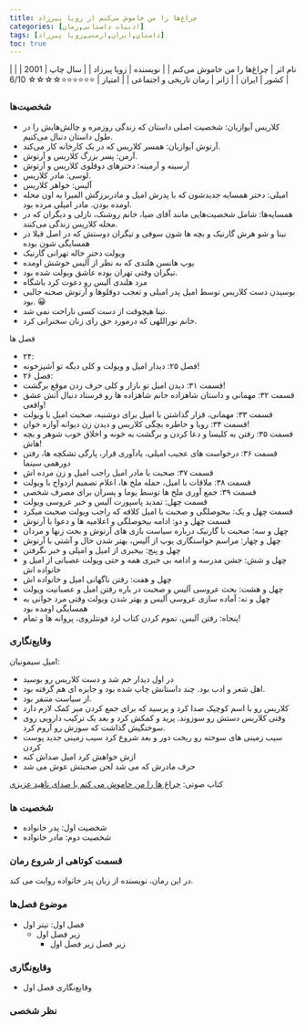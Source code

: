 ```yaml
---
title: چراغ‌ها را من خاموش می‌کنم از زویا پیرزاد
categories: [ادبیات داستانی,رمان]
tags: [داستان,ایران,ارمنی,زویا پیرزاد]
toc: true
---
```



| نام اثر | چراغ‌ها را من خاموش می‌کنم |
| نویسنده | زویا پیرزاد |
| سال چاپ | 2001 |
| کشور | ایران |
| ژانر | رمان تاریخی و اجتماعی |
| امتیاز | ⭐⭐⭐⭐⭐⭐☆☆☆☆ 6/10 |



### شخصیت‌ها

- کلاریس آیوازیان: شخصیت اصلی داستان که زندگی روزمره و چالش‌هایش را در طول داستان دنبال می‌کنیم.
- آرتوش آیوازیان: همسر کلاریس که در یک کارخانه کار می‌کند.
- آرمن: پسر بزرگ کلاریس و آرتوش.
- آرسینه و آرمینه: دخترهای دوقلوی کلاریس و آرتوش
- لوسی: مادر کلاریس.
- آلیس: خواهر کلاریس
- امیلی: دختر همسایه جدیدشون که با پدرش امیل و مادربرزگش المیرا به اون محله اومده بودن. مادر امیلی مرده بود.
- همسایه‌ها: شامل شخصیت‌هایی مانند آقای ضیا، خانم روشنک، نازلی و دیگران که در محله کلاریس زندگی می‌کنند.
- نینا و شو هرش گارنیک و بچه ها شون سوفی و تیگران دوستش که در اصل قبلا در همسایگی شون بوده
- ویولت دختر خاله تهرانی گارنیک
- یوپ هانسن هلندی که به نظر از آلیس خوشش اومده
- تیگران وقتی تهران بوده عاشق ویولت شده بود.
- مرد هلندی آلیس رو دعوت کرد باشگاه    
- بوسیدن دست کلاریس توسط امیل پدر امیلی و تعجب دوقلوها و آرتوش صحنه جالبی بود. :grinning:
- نینا هیچوقت از دست کسی ناراحت نمی شد.
- خانم نوراللهی که درمورد حق رای زنان سخنرانی کرد. 

فصل ها 
- ۲۴:
- فصل ۲۵: دیدار امیل و ویولت و کلی دیگه تو آشپزخونه!
- فصل ۲۶:
- قسمت ۳۱: دیدن امیل تو بازار و کلی حرف زدن موقع برگشت!
- قسمت ۳۲: مهمانی و داستان شاهزاده خانم شاهزاده ها رو فرستاد دنبال آتش عشق واقعی!
- قسمت ۳۳:‌ مهمانی، قزار گذاشتن با امیل برای دوشنبه، صحبت امیل با ویولت
- قسمت ۳۴:‌ رویا و خاطره بچگی کلاریس و دیدن زن دیوانه آوازه خوان!
- قسمت ۳۵: رفتن به کلیسا و دعا کردن و برگشت به خونه و اخلاق خوب شوهر و بچه هاش!
- قسمت ۳۶: درخواست های عجیب امیلی، یادآوری قرار، پارگی تشکچه ها، رفتن دورهمی سینما
- قسمت ۳۷: صحبت با مادر امیل راجب امیل و زن مرده اش
- قسمت ۳۸: ملاقات با امیل، حمله ملخ ها،‌ اعلام تصمیم ازدواج با ویولت
- قسمت ۳۹: جمع آوری ملخ ها توسط یوما و پسران برای مصرف شخصی
- قسمت چهل: تمدید پاسپورت آلیس و خبر عروسی ویولت
- قسمت چهل و یک: بیحوصلگی و صحبت با امیل کلافه که راجب ویولت صحبت میکرد
- قسمت چهل و دو: ادامه بیحوصلگی و اعلامیه ها و دعوا با آرتوش
- چهل و سه؛ صحبت با گارنیک درباره سیاست بازی های آرتوش و بحث زنها و مردان
- چهل و چهار: مراسم خواستگاری یوپ از آلیس، بهتر شدن حال و آشتی با آرتوش
- چهل و پنج: بیخبری از امیل و امیلی و خبر نگرفتن
- چهل و شش: جشن مدرسه و ادامه بی خبری همه و حتی ویولت عصبانی از امیل و خانواده اش
- چهل و هفت: رفتن ناگهانی امیل و خانواده اش 
- چهل و هشت: بحث عروسی آلیس و صحبت در باره رفتن امیل و عصبانیت ویولت
- چهل و نه:‌ آماده سازی عروسی آلیس و بهتر شدن ویولت وقتی مرد جوانی به همسایگی اومده بود
- پنجاه: رفتن آلیس، تموم کردن کتاب لرد فونتلروی، پروانه ها و تمام!

### وقایع‌نگاری

امیل سیمونیان: 
- در اول دیدار خم شد و دست کلاریس رو بوسید
- اهل شعر و ادب بود. چند داستانش چاپ شده بود و جایزه ای هم گرفته بود.
- از سیاست متنفر بود.
- کلاریس رو با اسم کوچیک صدا کرد و پرسید که برای جمع کردن میز کمک لازم دارد
- وقتی کلاریس دستش رو سوزوند. پرید و کمکش کرد و بعد یک ترکیب دارویی روی سوختگیش گذاشت که سوزش رو آروم کرد.
- سیب زمینی های سوخته رو ریخت دور و بعد شروع کرد سیب زمینی جدید پوست کردن
- ازش خواهش کرد امیل صداش کنه
- حرف مادرش که می شد لحن صحبتش عوش می شد

کتاب صوتی:
[چراغ ها را من خاموش می کنم با صدای ناهید عزیزی](https://www.youtube.com/playlist?list=PLXKXu_evJveenXAbAgLNFguEuybduBwOR)





### شخصیت ها
- شخصیت اول: پدر خانواده
- شخصیت دوم: مادر خانواده

### قسمت کوتاهی از شروع رمان
در این رمان، نویسنده از زبان پدر خانواده روایت می کند.

### موضوع فصل‌ها
- فصل اول: تیتر اول
  - زیر فصل اول
    - زیر فصل زیر فصل اول

### وقایع‌نگاری
- وقایع‌نگاری فصل اول

### نظر شخصی



